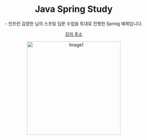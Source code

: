<!DOCTYPE html>
<html lang="ko">
<head>
    <style>
        #main {
            text-align: center;
        }
    </style>
</head>
<body>
    <div id="main">
        <h1 >Java Spring Study</h1> 
        <p>- 인프런 김영한 님의 스프링 입문 수업을 토대로 진행한 Spring 예제입니다.</p>
        <a href="https://www.inflearn.com/course/%EC%8A%A4%ED%94%84%EB%A7%81-%EC%9E%85%EB%AC%B8-%EC%8A%A4%ED%94%84%EB%A7%81%EB%B6%80%ED%8A%B8/dashboard" target="_blnk">강의 주소</a>
        <p><img src="https://cdn.inflearn.com/public/files/courses/325630/217f3ed2-dbe4-4efa-962b-972831943846/325630-0.jpg" alt="Image1" width="300"></p>    
    </div>
</body>
</html>
